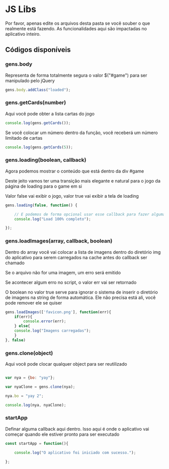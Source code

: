 # JS Libs

Por favor, apenas edite os arquivos desta pasta se você souber o que realmente está fazendo. As funcionalidades aqui são impactadas no aplicativo inteiro.

## Códigos disponíveis

### gens.body
Representa de forma totalmente segura o valor $("#game") para ser manipulado pelo jQuery
```js
gens.body.addClass("loaded");
```

### gens.getCards(number)
Aqui você pode obter a lista cartas do jogo
```js
console.log(gens.getCards());
```

Se você colocar um número dentro da função, você receberá um número limitado de cartas
```js
console.log(gens.getCards(5));
```

### gens.loading(boolean, callback)
Agora podemos mostrar o conteúdo que está dentro da div #game
    
Deste jeito vamos ter uma transição mais elegante e natural para o jogo da página de loading para o game em si
    
Valor false vai exibir o jogo, valor true vai exibir a tela de loading

```js
gens.loading(false, function() {

    // E podemos de forma opcional usar esse callback para fazer alguma coisinha quando a animação de transição de tela terminar
    console.log("Load 100% completo");

});
```

### gens.loadImages(array, callback, boolean)
Dentro do array você vai colocar a lista de imagens dentro do diretório img do aplicativo para serem carregados na cache antes do callback ser chamado

Se o arquivo não for uma imagem, um erro será emitido

Se acontecer algum erro no script, o valor err vai ser retornado

O boolean no valor true serve para ignorar o sistema de inserir o diretório de imagens na string de forma automática. Ele não precisa está ali, você pode remover ele se quiser
```js
gens.loadImages(['favicon.png'], function(err){
    if(err){
        console.error(err);
    } else{
    console.log("Imagens carregadas");
    }
}, false)
```

### gens.clone(object)

Aqui você pode clocar qualquer object para ser reutilizado
```js

var nya = {bo: "yay"};

var nyaClone = gens.clone(nya);

nya.bo = "yay 2";

console.log(nya, nyaClone);

```

###  startApp

Definar alguma callback aqui dentro. Isso aqui é onde o aplicativo vai começar quando ele estiver pronto para ser executado
```js
const startApp = function(){

    console.log("O aplicativo foi iniciado com sucesso.");

};
```
